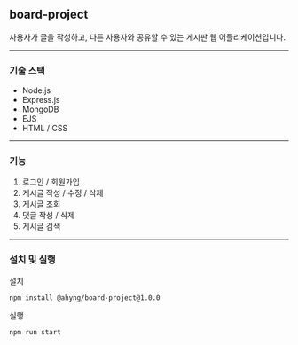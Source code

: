 ## board-project
사용자가 글을 작성하고, 다른 사용자와 공유할 수 있는 게시판 웹 어플리케이션입니다.

***

### 기술 스택
+ Node.js
+ Express.js
+ MongoDB
+ EJS
+ HTML / CSS

***

### 기능
1. 로그인 / 회원가입
2. 게시글 작성 / 수정 / 삭제
3. 게시글 조회
4. 댓글 작성 / 삭제
5. 게시글 검색

***

### 설치 및 실행
설치

```
npm install @ahyng/board-project@1.0.0 
```

실행

``` 
npm run start 
```
